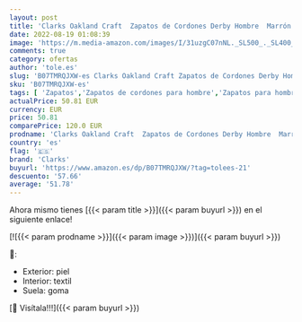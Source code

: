 ```yaml
---
layout: post
title: 'Clarks Oakland Craft  Zapatos de Cordones Derby Hombre  Marrón  Dark Brown Nub Dark Brown Nub   40 EU'
date: 2022-08-19 01:08:39
image: 'https://m.media-amazon.com/images/I/31uzgC07nNL._SL500_._SL400_.jpg'
comments: true
category: ofertas
author: 'tole.es'
slug: 'B07TMRQJXW-es Clarks Oakland Craft Zapatos de Cordones Derby Hombre...'
sku: 'B07TMRQJXW-es'
tags: [ 'Zapatos','Zapatos de cordones para hombre','Zapatos para hombre','Zapatos y complementos','clarks','zapatos','🇪🇸', ]
actualPrice: 50.81 EUR
currency: EUR
price: 50.81
comparePrice: 120.0 EUR
prodname: 'Clarks Oakland Craft  Zapatos de Cordones Derby Hombre  Marrón  Dark Brown Nub Dark Brown Nub   40 EU'
country: 'es'
flag: '🇪🇸'
brand: 'Clarks'
buyurl: 'https://www.amazon.es/dp/B07TMRQJXW/?tag=tolees-21'
descuento: '57.66'
average: '51.78'
---
```


Ahora mismo tienes [{{< param title >}}]({{< param buyurl >}}) en el siguiente enlace!

[![{{< param prodname >}}]({{< param image >}})]({{< param buyurl >}})

🔎:

- Exterior: piel
- Interior: textil
- Suela: goma

[🛒 Visítala!!!]({{< param buyurl >}})
